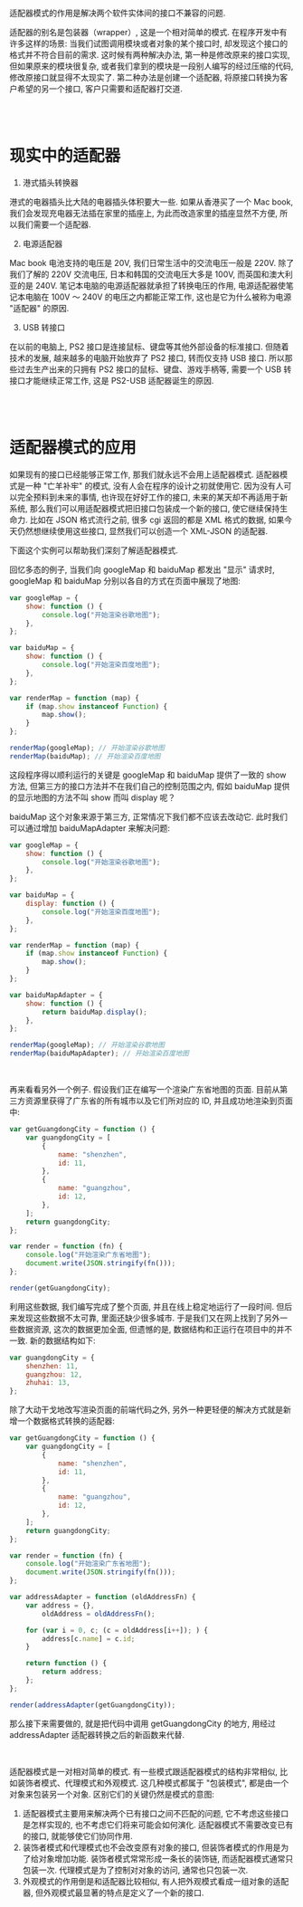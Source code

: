 <br>

适配器模式的作用是解决两个软件实体间的接口不兼容的问题.

适配器的别名是包装器（wrapper）, 这是一个相对简单的模式. 在程序开发中有许多这样的场景: 当我们试图调用模块或者对象的某个接口时, 却发现这个接口的格式并不符合目前的需求. 这时候有两种解决办法, 第一种是修改原来的接口实现, 但如果原来的模块很复杂, 或者我们拿到的模块是一段别人编写的经过压缩的代码, 修改原接口就显得不太现实了. 第二种办法是创建一个适配器, 将原接口转换为客户希望的另一个接口, 客户只需要和适配器打交道.

<br><br>

# 现实中的适配器

1.  港式插头转换器

港式的电器插头比大陆的电器插头体积要大一些. 如果从香港买了一个 Mac book, 我们会发现充电器无法插在家里的插座上, 为此而改造家里的插座显然不方便, 所以我们需要一个适配器.

2.  电源适配器

Mac book 电池支持的电压是 20V, 我们日常生活中的交流电压一般是 220V. 除了我们了解的 220V 交流电压, 日本和韩国的交流电压大多是 100V, 而英国和澳大利亚的是 240V. 笔记本电脑的电源适配器就承担了转换电压的作用, 电源适配器使笔记本电脑在 100V ～ 240V 的电压之内都能正常工作, 这也是它为什么被称为电源 "适配器" 的原因.

3.  USB 转接口

在以前的电脑上, PS2 接口是连接鼠标、键盘等其他外部设备的标准接口. 但随着技术的发展, 越来越多的电脑开始放弃了 PS2 接口, 转而仅支持 USB 接口. 所以那些过去生产出来的只拥有 PS2 接口的鼠标、键盘、游戏手柄等, 需要一个 USB 转接口才能继续正常工作, 这是 PS2-USB 适配器诞生的原因.

<br><br>

# 适配器模式的应用

如果现有的接口已经能够正常工作, 那我们就永远不会用上适配器模式. 适配器模式是一种 "亡羊补牢" 的模式, 没有人会在程序的设计之初就使用它. 因为没有人可以完全预料到未来的事情, 也许现在好好工作的接口, 未来的某天却不再适用于新系统, 那么我们可以用适配器模式把旧接口包装成一个新的接口, 使它继续保持生命力. 比如在 JSON 格式流行之前, 很多 cgi 返回的都是 XML 格式的数据, 如果今天仍然想继续使用这些接口, 显然我们可以创造一个 XML-JSON 的适配器.

下面这个实例可以帮助我们深刻了解适配器模式.

回忆多态的例子, 当我们向 googleMap 和 baiduMap 都发出 "显示" 请求时, googleMap 和 baiduMap 分别以各自的方式在页面中展现了地图:

```js
var googleMap = {
    show: function () {
        console.log("开始渲染谷歌地图");
    },
};

var baiduMap = {
    show: function () {
        console.log("开始渲染百度地图");
    },
};

var renderMap = function (map) {
    if (map.show instanceof Function) {
        map.show();
    }
};

renderMap(googleMap); // 开始渲染谷歌地图
renderMap(baiduMap); // 开始渲染百度地图
```

这段程序得以顺利运行的关键是 googleMap 和 baiduMap 提供了一致的 show 方法, 但第三方的接口方法并不在我们自己的控制范围之内, 假如 baiduMap 提供的显示地图的方法不叫 show 而叫 display 呢？

baiduMap 这个对象来源于第三方, 正常情况下我们都不应该去改动它. 此时我们可以通过增加 baiduMapAdapter 来解决问题:

```js
var googleMap = {
    show: function () {
        console.log("开始渲染谷歌地图");
    },
};

var baiduMap = {
    display: function () {
        console.log("开始渲染百度地图");
    },
};

var renderMap = function (map) {
    if (map.show instanceof Function) {
        map.show();
    }
};

var baiduMapAdapter = {
    show: function () {
        return baiduMap.display();
    },
};

renderMap(googleMap); // 开始渲染谷歌地图
renderMap(baiduMapAdapter); // 开始渲染百度地图
```

<br>

再来看看另外一个例子. 假设我们正在编写一个渲染广东省地图的页面. 目前从第三方资源里获得了广东省的所有城市以及它们所对应的 ID, 并且成功地渲染到页面中:

```js
var getGuangdongCity = function () {
    var guangdongCity = [
        {
            name: "shenzhen",
            id: 11,
        },
        {
            name: "guangzhou",
            id: 12,
        },
    ];
    return guangdongCity;
};

var render = function (fn) {
    console.log("开始渲染广东省地图");
    document.write(JSON.stringify(fn()));
};

render(getGuangdongCity);
```

利用这些数据, 我们编写完成了整个页面, 并且在线上稳定地运行了一段时间. 但后来发现这些数据不太可靠, 里面还缺少很多城市. 于是我们又在网上找到了另外一些数据资源, 这次的数据更加全面, 但遗憾的是, 数据结构和正运行在项目中的并不一致. 新的数据结构如下:

```js
var guangdongCity = {
    shenzhen: 11,
    guangzhou: 12,
    zhuhai: 13,
};
```

除了大动干戈地改写渲染页面的前端代码之外, 另外一种更轻便的解决方式就是新增一个数据格式转换的适配器:

```js
var getGuangdongCity = function () {
    var guangdongCity = [
        {
            name: "shenzhen",
            id: 11,
        },
        {
            name: "guangzhou",
            id: 12,
        },
    ];
    return guangdongCity;
};

var render = function (fn) {
    console.log("开始渲染广东省地图");
    document.write(JSON.stringify(fn()));
};

var addressAdapter = function (oldAddressFn) {
    var address = {},
        oldAddress = oldAddressFn();

    for (var i = 0, c; (c = oldAddress[i++]); ) {
        address[c.name] = c.id;
    }

    return function () {
        return address;
    };
};

render(addressAdapter(getGuangdongCity));
```

那么接下来需要做的, 就是把代码中调用 getGuangdongCity 的地方, 用经过 addressAdapter 适配器转换之后的新函数来代替.

<br>

适配器模式是一对相对简单的模式. 有一些模式跟适配器模式的结构非常相似, 比如装饰者模式、代理模式和外观模式. 这几种模式都属于 "包装模式", 都是由一个对象来包装另一个对象. 区别它们的关键仍然是模式的意图:

1.  适配器模式主要用来解决两个已有接口之间不匹配的问题, 它不考虑这些接口是怎样实现的, 也不考虑它们将来可能会如何演化. 适配器模式不需要改变已有的接口, 就能够使它们协同作用.
2.  装饰者模式和代理模式也不会改变原有对象的接口, 但装饰者模式的作用是为了给对象增加功能. 装饰者模式常常形成一条长的装饰链, 而适配器模式通常只包装一次. 代理模式是为了控制对对象的访问, 通常也只包装一次.
3.  外观模式的作用倒是和适配器比较相似, 有人把外观模式看成一组对象的适配器, 但外观模式最显著的特点是定义了一个新的接口.

<br>
